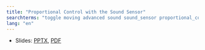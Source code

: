 ```yaml
---
title: "Proportional Control with the Sound Sensor"
searchterms: "toggle moving advanced sound sound_sensor proportional_control proportional proportional_control_with_the_sound_sensor"
lang: "en"
---
```

 <ul>
 <li class="ng-binding">Slides:
 <a href="translations/en-us/advanced/PropSound.pptx">PPTX</a>,
 <a href="translations/en-us/advanced/PropSound.pdf">PDF</a>
 </li>
 </ul>
